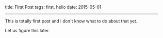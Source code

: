title: First Post
tags: first, hello
date: 2015-05-01

----

This is totally first post and I don't know what to do about that yet.

Let us figure this later.
